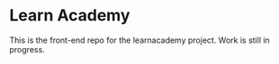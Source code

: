 # Learn Academy

This is the front-end repo for the learnacademy project. Work is still in progress.